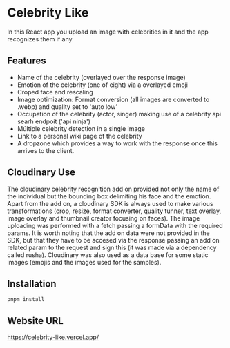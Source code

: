 # Celebrity Like

In this React app you upload an image with celebrities in it and the app recognizes them if any

## Features
- Name of the celebrity (overlayed over the response image)
- Emotion of the celebrity (one of eight) via a overlayed emoji
- Croped face and rescaling
- Image optimization: Format conversion (all images are converted to .webp) and quality set to 'auto low'
- Occupation of the celebrity (actor, singer) making use of a celebrity api searh endpoit ('api ninja')
- Múltiple celebrity detection in a single image
- Link to a personal wiki page of the celebrity
- A dropzone which provides a way to work with the response once this arrives to the client.

## Cloudinary Use
The cloudinary celebrity recognition add on provided not only the name of the individual but the bounding box delimiting his face and the emotion. Apart from the add on, a cloudinary SDK is always used to make various transformations (crop, resize, format converter, quality tunner, text overlay, image overlay and thumbnail creator focusing on faces). The image uploading was performed with a fetch passing a formData with the required params. It is worth noting that the add on data were not provided in the SDK, but that they have to be accesed via the response passing an add on related param to the request and sign this (it was made via a dependency called rusha). Cloudinary was also used as a data base for some static images (emojis and the images used for the samples).

## Installation
`pnpm install`

## Website URL
https://celebrity-like.vercel.app/
